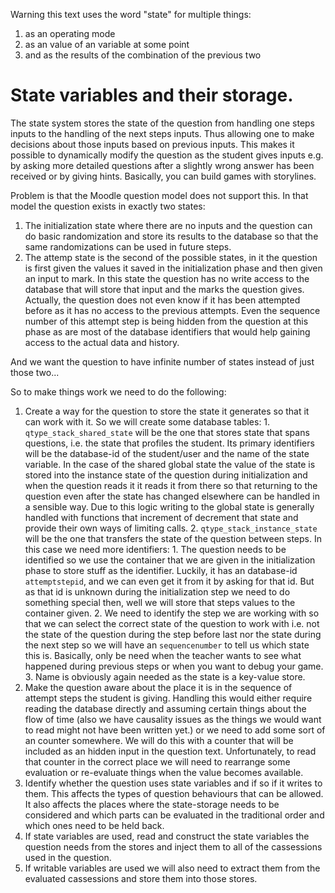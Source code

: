 Warning this text uses the word "state" for multiple things:
 1. as an operating mode
 2. as an value of an variable at some point
 3. and as the results of the combination of the previous two

# State variables and their storage.

The state system stores the state of the question from handling one steps inputs to the handling of the next steps inputs. Thus
allowing one to make decisions about those inputs based on previous inputs. This makes it possible to dynamically modify
the question as the student gives inputs e.g. by asking more detailed questions after a slightly wrong answer has been received or
by giving hints. Basically, you can build games with storylines.

Problem is that the Moodle question model does not support this. In that model the question exists in exactly two states:

 1. The initialization state where there are no inputs and the question can do basic randomization and store its results to
	the database so that the same randomizations can be used in future steps.
 2. The attemp state is the second of the possible states, in it the question is first given the values it saved in
	the initialization phase and then given an input to mark. In this state the question has no write access to the database
	that will store that input and the marks the question gives. Actually, the question does not even know if it has been attempted
	before as it has no access to the previous attempts. Even the sequence number of this attempt step is being hidden from
	the question at this phase as are most of the database identifiers that would help gaining access to the actual data and
	history.

And we want the question to have infinite number of states instead of just those two...

So to make things work we need to do the following:

 1. Create a way for the question to store the state it generates so that it can work with it. So we will create some
	database tables:
		1. ```qtype_stack_shared_state``` will be the one that stores state that spans questions, i.e. the state that profiles
			the student. Its primary identifiers will be the database-id of the student/user and the name of the state variable.
            In the case of the shared global state the value of the state is stored into the instance state of the question during
            initialization and when the question reads it it reads it from there so that returning to the question even after
            the state has changed elsewhere can be handled in a sensible way. Due to this logic writing to the global state is
            generally handled with functions that increment of decrement that state and provide their own ways of limiting calls.
		2. ```qtype_stack_instance_state``` will be the one that transfers the state of the question between steps. In this case
			we need more identifiers:
				1. The question needs to be identified so we use the container that we are given in the initialization phase to
				 	store stuff as the identifier. Luckily, it has an database-id ```attemptstepid```, and we can even get it from
					it by asking for that id. But as that id is unknown during the initialization step we need to do something
					special then, well we will store that steps values to the container given.
				2. We need to identify the step we are working with so that we can select the correct state of the question to work
					with i.e. not the state of the question during the step before last nor the state during the next step so we
					will have an ```sequencenumber``` to tell us which state this is. Basically, only be need when the teacher
					wants to see what happened during previous steps or when you want to debug your game.
				3. Name is obviously again needed as the state is a key-value store.
 2. Make the question aware about the place it is in the sequence of attempt steps the student is giving. Handling this would
	either require reading the database directly and assuming certain things about the flow of time (also we have causality issues
	as the things we would want to read might not have been written yet.) or we need to add some sort of an counter somewhere. We
	will do this with a counter that will be included as an hidden input in the question text. Unfortunately, to read that counter
	in the correct place we will need to rearrange some evaluation or re-evaluate things when the value becomes available.
 3. Identify whether the question uses state variables and if so if it writes to them. This affects the types of question behaviours
    that can be allowed. It also affects the places where the state-storage needs to be considered and which parts can be evaluated
    in the traditional order and which ones need to be held back.
 4. If state variables are used, read and construct the state variables the question needs from the stores and inject them to all of
    the cassessions used in the question.
 5. If writable variables are used we will also need to extract them from the evaluated cassessions and store them into those
    stores.

